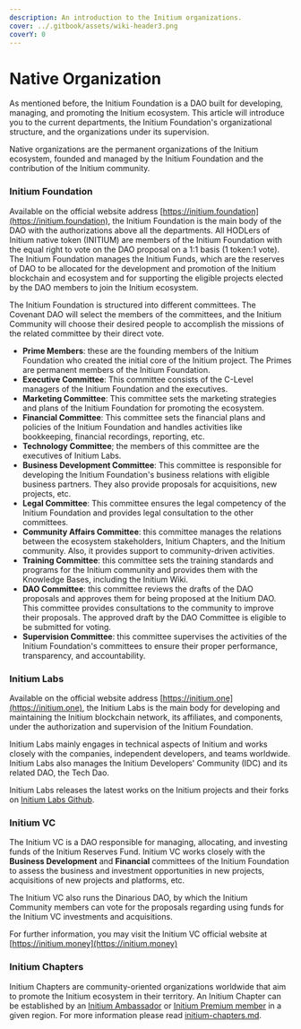 ```yaml
---
description: An introduction to the Initium organizations.
cover: ../.gitbook/assets/wiki-header3.png
coverY: 0
---
```


# Native Organization

As mentioned before, the Initium Foundation is a DAO built for developing, managing, and promoting the Initium ecosystem. This article will introduce you to the current departments, the Initium Foundation's organizational structure, and the organizations under its supervision.

Native organizations are the permanent organizations of the Initium ecosystem, founded and managed by the Initium Foundation and the contribution of the Initium community.&#x20;

### Initium Foundation&#x20;

Available on the official website address [https://initium.foundation](https://initium.foundation), the Initium Foundation is the main body of the DAO with the authorizations above all the departments. All HODLers of Initium native token (INITIUM) are members of the Initium Foundation with the equal right to vote on the DAO proposal on a 1:1 basis (1 token:1 vote). The Initium Foundation manages the Initium Funds, which are the reserves of DAO to be allocated for the development and promotion of the Initium blockchain and ecosystem and for supporting the eligible projects elected by the DAO members to join the Initium ecosystem.

The Initium Foundation is structured into different committees. The Covenant DAO will select the members of the committees, and the Initium Community will choose their desired people to accomplish the missions of the related committee by their direct vote.

* **Prime Members**: these are the founding members of the Initium Foundation who created the initial core of the Initium project. The Primes are permanent members of the Initium Foundation.
* **Executive Committee**: This committee consists of the C-Level managers of the Initium Foundation and the executives.&#x20;
* **Marketing Committee**: This committee sets the marketing strategies and plans of the Initium Foundation for promoting the ecosystem.
* **Financial Committee**: This committee sets the financial plans and policies of the Initium Foundation and handles activities like bookkeeping, financial recordings, reporting, etc.
* **Technology Committee**; the members of this committee are the executives of Initium Labs.
* **Business Development Committee**: This committee is responsible for developing the Initium Foundation's business relations with eligible business partners. They also provide proposals for acquisitions, new projects, etc.&#x20;
* **Legal Committee**: This committee ensures the legal competency of the Initium Foundation and provides legal consultation to the other committees.&#x20;
* **Community Affairs Committee**: this committee manages the relations between the ecosystem stakeholders, Initium Chapters, and the Initium community. Also, it provides support to community-driven activities.&#x20;
* **Training Committee**: this committee sets the training standards and programs for the Initium community and provides them with the Knowledge Bases, including the Initium Wiki.&#x20;
* **DAO Committee**: this committee reviews the drafts of the DAO proposals and approves them for being proposed at the Initium DAO. This committee provides consultations to the community to improve their proposals. The approved draft by the DAO Committee is eligible to be submitted for voting.&#x20;
* **Supervision Committee**: this committee supervises the activities of the Initium Foundation's committees to ensure their proper performance, transparency, and accountability.&#x20;

### Initium Labs

Available on the official website address [https://initium.one](https://initium.one), the Initium Labs is the main body for developing and maintaining the Initium blockchain network, its affiliates, and components, under the authorization and supervision of the Initium Foundation.&#x20;

Initium Labs mainly engages in technical aspects of Initium and works closely with the companies, independent developers, and teams worldwide. Initium Labs also manages the Initium Developers' Community (IDC) and its related DAO, the Tech Dao.&#x20;

Initium Labs releases the latest works on the Initium projects and their forks on [Initium Labs Github](https://github.com/Initium-Labs).&#x20;

### **Initium VC**

The Initium VC is a DAO responsible for managing, allocating, and investing funds of the Initium Reserves Fund. Initium VC works closely with the **Business Development** and **Financial** committees of the Initium Foundation to assess the business and investment opportunities in new projects, acquisitions of new projects and platforms, etc.&#x20;

The Initium VC also runs the Dinarious DAO, by which the Initium Community members can vote for the proposals regarding using funds for the Initium VC investments and acquisitions.&#x20;

For further information, you may visit the Initium VC official website at [https://initium.money](https://initium.money)

### Initium Chapters

Initium Chapters are community-oriented organizations worldwide that aim to promote the Initium ecosystem in their territory. An Initium Chapter can be established by an [Initium Ambassador](how-to-join-initium.md#ambassadors) or [Initium Premium member](how-to-join-initium.md#premiums) in a given region. For more information please read [initium-chapters.md](initium-chapters.md "mention").

###
